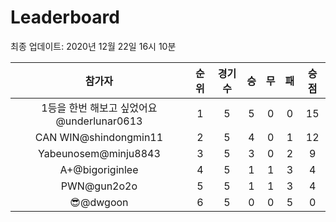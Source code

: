 # Leaderboard
최종 업데이트: 2020년 12월 22일 16시 10분




| 참가자 | 순위 | 경기수 | 승 | 무 | 패 | 승점 |
|:---:|:---:|:---:|:---:|:---:|:---:|:---:|
| 1등을 한번 해보고 싶었어요@underlunar0613 | 1 | 5 | 5 | 0 | 0 | 15 |
| CAN WIN@shindongmin11 | 2 | 5 | 4 | 0 | 1 | 12 |
| Yabeunosem@minju8843 | 3 | 5 | 3 | 0 | 2 | 9 |
| A+@bigoriginlee | 4 | 5 | 1 | 1 | 3 | 4 |
| PWN@gun2o2o | 5 | 5 | 1 | 1 | 3 | 4 |
| 😎@dwgoon | 6 | 5 | 0 | 0 | 5 | 0 |